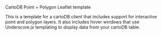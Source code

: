 
CartoDB Point + Polygon Leaflet template

This is a template for a cartoDB client that includes support for interactive point and polygon layers. It also includes hover windows that use Underscore.js templating to display data from your cartoDB table.

